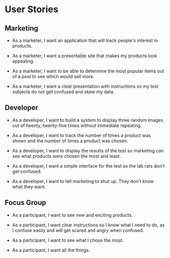 # **User Stories**

## Marketing

- As a marketer, I want an application that will track people's interest in products.

- As a marketer, I want a presentable site that makes my products look appealing.

- As a marketer, I want to be able to determine the most popular items out of a pool to see which would sell more.

- As a marketer, I want a clear presentation with instructions so my test subjects do not get confused and skew my data.


## Developer

- As a developer, I want to build a system to display three random images out of twenty, twenty-five times without immediate repeating.

- As a developer, I want to track the number of times a product was shown and the number of times a product was chosen.

- As a developer, I want to display the results of the test so marketing can see what products were chosen the most and least.

- As a developer, I want a simple interface for the test so the lab rats don't get confused.

- As a developer, I want to tell marketing to shut up.  They don't know what they want.

## Focus Group

- As a participant, I want to see new and exciting products.

- As a participant, I want clear instructions so I know what I need to do, as I confuse easily and will get scared and angry when confused.

- As a participant, I want to see what I chose the most.

- As a participant, I want all the things.
